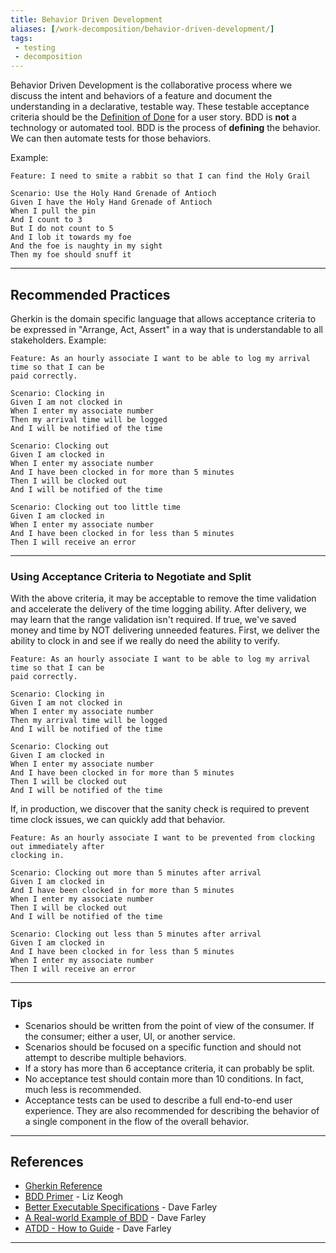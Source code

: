 ```yaml
---
title: Behavior Driven Development
aliases: [/work-decomposition/behavior-driven-development/]
tags: 
 - testing
 - decomposition
---
```


Behavior Driven Development is the collaborative process where we discuss the intent and behaviors of a feature and
document the understanding in a declarative, testable way. These testable acceptance criteria should be the
[Definition of Done](/docs/workflow-management/definition-of-done) for a
user story.
BDD is **not** a technology or automated tool. BDD is the process of **defining** the behavior. We can then
automate tests for those behaviors.

Example:

```gherkin
Feature: I need to smite a rabbit so that I can find the Holy Grail

Scenario: Use the Holy Hand Grenade of Antioch
Given I have the Holy Hand Grenade of Antioch
When I pull the pin
And I count to 3
But I do not count to 5
And I lob it towards my foe
And the foe is naughty in my sight
Then my foe should snuff it
```

---

## Recommended Practices

Gherkin is the domain specific
language that allows acceptance criteria to be expressed in "Arrange, Act, Assert" in a
way that is understandable to all stakeholders.
Example:

```gherkin
Feature: As an hourly associate I want to be able to log my arrival time so that I can be
paid correctly.

Scenario: Clocking in
Given I am not clocked in
When I enter my associate number
Then my arrival time will be logged
And I will be notified of the time

Scenario: Clocking out
Given I am clocked in
When I enter my associate number
And I have been clocked in for more than 5 minutes
Then I will be clocked out
And I will be notified of the time

Scenario: Clocking out too little time
Given I am clocked in
When I enter my associate number
And I have been clocked in for less than 5 minutes
Then I will receive an error
```

---

### Using Acceptance Criteria to Negotiate and Split

With the above criteria, it may be acceptable to remove the time validation and accelerate the delivery of the time
logging ability. After delivery, we may learn that the range validation
isn't required. If true, we've saved money and time by NOT delivering
unneeded features.
First, we deliver the ability to clock in and see if we really do need the ability
to verify.

```gherkin
Feature: As an hourly associate I want to be able to log my arrival time so that I can be
paid correctly.

Scenario: Clocking in
Given I am not clocked in
When I enter my associate number
Then my arrival time will be logged
And I will be notified of the time

Scenario: Clocking out
Given I am clocked in
When I enter my associate number
And I have been clocked in for more than 5 minutes
Then I will be clocked out
And I will be notified of the time
```

If, in production, we discover that the sanity check is required to prevent time
clock issues, we can quickly add that behavior.

```gherkin
Feature: As an hourly associate I want to be prevented from clocking out immediately after
clocking in.

Scenario: Clocking out more than 5 minutes after arrival
Given I am clocked in
And I have been clocked in for more than 5 minutes
When I enter my associate number
Then I will be clocked out
And I will be notified of the time

Scenario: Clocking out less than 5 minutes after arrival
Given I am clocked in
And I have been clocked in for less than 5 minutes
When I enter my associate number
Then I will receive an error
```

---

### Tips

- Scenarios should be written from the point of view of the consumer. If the consumer; either a user, UI, or another service.
- Scenarios should be focused on a specific function and should not attempt to
  describe multiple behaviors.
- If a story has more than 6 acceptance criteria, it can probably be split.
- No acceptance test should contain more than 10 conditions. In fact, much less
  is recommended.
- Acceptance tests can be used to describe a full end-to-end user experience. They are also recommended for describing
  the behavior of a single component in the flow of the overall behavior.

---

## References

- [Gherkin Reference](https://cucumber.io/docs/gherkin/reference/)
- [BDD Primer](https://lizkeogh.com/behaviour-driven-development/) - Liz Keogh
- [Better Executable Specifications](https://www.youtube.com/watch?v=5CXSEINRojM) - Dave Farley
- [A Real-world Example of BDD](https://www.youtube.com/watch?v=9P5WG8CkPrQ) - Dave Farley
- <a href="/assets/ATDD - How to Guide.pdf" target="_blank">ATDD - How to Guide</a> - Dave Farley

---
